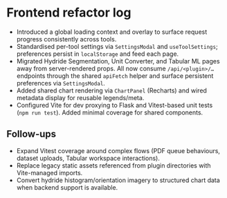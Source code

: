 # Frontend refactor log

- Introduced a global loading context and overlay to surface request progress consistently across tools.
- Standardised per-tool settings via `SettingsModal` and `useToolSettings`; preferences persist in `localStorage` and feed each page.
- Migrated Hydride Segmentation, Unit Converter, and Tabular ML pages away from server-rendered props. All now consume `/api/<plugin>/…` endpoints through the shared `apiFetch` helper and surface persistent preferences via `SettingsModal`.
- Added shared chart rendering via `ChartPanel` (Recharts) and wired metadata display for reusable legends/meta.
- Configured Vite for dev proxying to Flask and Vitest-based unit tests (`npm run test`). Added minimal coverage for shared components.

## Follow-ups

- Expand Vitest coverage around complex flows (PDF queue behaviours, dataset uploads, Tabular workspace interactions).
- Replace legacy static assets referenced from plugin directories with Vite-managed imports.
- Convert hydride histogram/orientation imagery to structured chart data when backend support is available.
